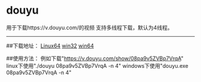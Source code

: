 # douyu
用于下载https://v.douyu.com/的视频
支持多线程下载，默认为4线程。

----------
##下载地址：
[Linux64](https://github.com/cdlxkill/douyu/releases/download/0.1/douyu_linux64.zip)
[win32](https://github.com/cdlxkill/douyu/releases/download/0.1/douyu_win32.zip)
[win64](https://github.com/cdlxkill/douyu/releases/download/0.1/douyu_win64.zip)


##使用方法：
    例如下载"https://v.douyu.com/show/08pa9v5ZVBp7VrqA"
    linux下使用"./douyu 08pa9v5ZVBp7VrqA -n 4"
    windows下使用"douyu.exe 08pa9v5ZVBp7VrqA -n 4"


